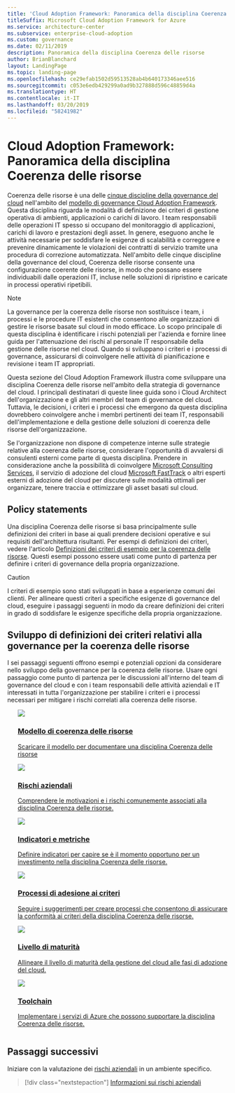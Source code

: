 ```yaml
---
title: 'Cloud Adoption Framework: Panoramica della disciplina Coerenza delle risorse'
titleSuffix: Microsoft Cloud Adoption Framework for Azure
ms.service: architecture-center
ms.subservice: enterprise-cloud-adoption
ms.custom: governance
ms.date: 02/11/2019
description: Panoramica della disciplina Coerenza delle risorse
author: BrianBlanchard
layout: LandingPage
ms.topic: landing-page
ms.openlocfilehash: ce29efab1502d59513528ab4b640173346aee516
ms.sourcegitcommit: c053e6edb429299a0ad9b327888d596c48859d4a
ms.translationtype: HT
ms.contentlocale: it-IT
ms.lasthandoff: 03/20/2019
ms.locfileid: "58241982"
---
```

# <a name="caf-resource-consistency-discipline-overview"></a>Cloud Adoption Framework: Panoramica della disciplina Coerenza delle risorse

Coerenza delle risorse è una delle [cinque discipline della governance del cloud](../governance-disciplines.md) nell'ambito del [modello di governance Cloud Adoption Framework](../overview.md). Questa disciplina riguarda le modalità di definizione dei criteri di gestione operativa di ambienti, applicazioni o carichi di lavoro. I team responsabili delle operazioni IT spesso si occupano del monitoraggio di applicazioni, carichi di lavoro e prestazioni degli asset. In genere, eseguono anche le attività necessarie per soddisfare le esigenze di scalabilità e correggere e prevenire dinamicamente le violazioni dei contratti di servizio tramite una procedura di correzione automatizzata. Nell'ambito delle cinque discipline della governance del cloud, Coerenza delle risorse consente una configurazione coerente delle risorse, in modo che possano essere individuabili dalle operazioni IT, incluse nelle soluzioni di ripristino e caricate in processi operativi ripetibili.

> [!NOTE]
> La governance per la coerenza delle risorse non sostituisce i team, i processi e le procedure IT esistenti che consentono alle organizzazioni di gestire le risorse basate sul cloud in modo efficace. Lo scopo principale di questa disciplina è identificare i rischi potenziali per l'azienda e fornire linee guida per l'attenuazione dei rischi al personale IT responsabile della gestione delle risorse nel cloud. Quando si sviluppano i criteri e i processi di governance, assicurarsi di coinvolgere nelle attività di pianificazione e revisione i team IT appropriati.

Questa sezione del Cloud Adoption Framework illustra come sviluppare una disciplina Coerenza delle risorse nell'ambito della strategia di governance del cloud. I principali destinatari di queste linee guida sono i Cloud Architect dell'organizzazione e gli altri membri del team di governance del cloud. Tuttavia, le decisioni, i criteri e i processi che emergono da questa disciplina dovrebbero coinvolgere anche i membri pertinenti dei team IT, responsabili dell'implementazione e della gestione delle soluzioni di coerenza delle risorse dell'organizzazione.

Se l'organizzazione non dispone di competenze interne sulle strategie relative alla coerenza delle risorse, considerare l'opportunità di avvalersi di consulenti esterni come parte di questa disciplina. Prendere in considerazione anche la possibilità di coinvolgere [Microsoft Consulting Services](https://www.microsoft.com/enterprise/services), il servizio di adozione del cloud [Microsoft FastTrack](https://azure.microsoft.com/programs/azure-fasttrack) o altri esperti esterni di adozione del cloud per discutere sulle modalità ottimali per organizzare, tenere traccia e ottimizzare gli asset basati sul cloud.

## <a name="policy-statements"></a>Policy statements

Una disciplina Coerenza delle risorse si basa principalmente sulle definizioni dei criteri in base ai quali prendere decisioni operative e sui requisiti dell'architettura risultanti. Per esempi di definizioni dei criteri, vedere l'articolo [Definizioni dei criteri di esempio per la coerenza delle risorse](./policy-statements.md). Questi esempi possono essere usati come punto di partenza per definire i criteri di governance della propria organizzazione.

> [!CAUTION]
> I criteri di esempio sono stati sviluppati in base a esperienze comuni dei clienti. Per allineare questi criteri a specifiche esigenze di governance del cloud, eseguire i passaggi seguenti in modo da creare definizioni dei criteri in grado di soddisfare le esigenze specifiche della propria organizzazione.

## <a name="developing-resource-consistency-governance-policy-statements"></a>Sviluppo di definizioni dei criteri relativi alla governance per la coerenza delle risorse

I sei passaggi seguenti offrono esempi e potenziali opzioni da considerare nello sviluppo della governance per la coerenza delle risorse. Usare ogni passaggio come punto di partenza per le discussioni all'interno del team di governance del cloud e con i team responsabili delle attività aziendali e IT interessati in tutta l'organizzazione per stabilire i criteri e i processi necessari per mitigare i rischi correlati alla coerenza delle risorse.

<!-- markdownlint-disable MD033 -->

<ul class="panelContent cardsE">
<li style="display: flex; flex-direction: column;">
    <a href="./template.md">
        <div class="cardSize">
            <div class="cardPadding" >
                <div class="card" >
                    <div class="cardImageOuter">
                        <div class="cardImage">
                            <img src="../../_images/governance/process-template.png" class="x-hidden-focus"/>
                        </div>
                    </div>
                    <div class="cardText" style="padding-left:0px;">
                        <h3>Modello di coerenza delle risorse</h3>
                        <p class="x-hidden-focus">Scaricare il modello per documentare una disciplina Coerenza delle risorse</p>
                    </div>
                </div>
            </div>
        </div>
    </a>
</li><li style="display: flex; flex-direction: column;">
    <a href="./business-risks.md">
        <div class="cardSize">
            <div class="cardPadding" >
                <div class="card" >
                    <div class="cardImageOuter">
                        <div class="cardImage">
                            <img src="../../_images/governance/process-risks.png" class="x-hidden-focus"/>
                        </div>
                    </div>
                    <div class="cardText" style="padding-left:0px;">
                        <h3>Rischi aziendali</h3>
                        <p class="x-hidden-focus">Comprendere le motivazioni e i rischi comunemente associati alla disciplina Coerenza delle risorse.</p>
                    </div>
                </div>
            </div>
        </div>
    </a>
</li>
<li style="display: flex; flex-direction: column;">
    <a href="./metrics-tolerance.md">
        <div class="cardSize">
            <div class="cardPadding" >
                <div class="card" >
                    <div class="cardImageOuter">
                        <div class="cardImage">
                            <img src="../../_images/governance/process-metrics.png" class="x-hidden-focus"/>
                        </div>
                    </div>
                    <div class="cardText" style="padding-left:0px;">
                        <h3>Indicatori e metriche</h3>
                        <p class="x-hidden-focus">Definire indicatori per capire se è il momento opportuno per un investimento nella disciplina Coerenza delle risorse.</p>
                    </div>
                </div>
            </div>
        </div>
    </a>
</li>
<li style="display: flex; flex-direction: column;">
    <a href="./compliance-processes.md">
        <div class="cardSize">
            <div class="cardPadding" >
                <div class="card" >
                    <div class="cardImageOuter">
                        <div class="cardImage">
                            <img src="../../_images/governance/process-enforce.png" class="x-hidden-focus"/>
                        </div>
                    </div>
                    <div class="cardText" style="padding-left:0px;">
                        <h3>Processi di adesione ai criteri</h3>
                        <p class="x-hidden-focus">Seguire i suggerimenti per creare processi che consentono di assicurare la conformità ai criteri della disciplina Coerenza delle risorse.</p>
                    </div>
                </div>
            </div>
        </div>
    </a>
</li>
<li style="display: flex; flex-direction: column;">
    <a href="./discipline-improvement.md">
        <div class="cardSize">
            <div class="cardPadding" >
                <div class="card" >
                    <div class="cardImageOuter">
                        <div class="cardImage">
                            <img src="../../_images/governance/process-maturity.png" class="x-hidden-focus"/>
                        </div>
                    </div>
                    <div class="cardText" style="padding-left:0px;">
                        <h3>Livello di maturità</h3>
                        <p class="x-hidden-focus">Allineare il livello di maturità della gestione del cloud alle fasi di adozione del cloud.</p>
                    </div>
                </div>
            </div>
        </div>
    </a>
</li>
<li style="display: flex; flex-direction: column;">
    <a href="./toolchain.md">
        <div class="cardSize">
            <div class="cardPadding" >
                <div class="card" >
                    <div class="cardImageOuter">
                        <div class="cardImage">
                            <img src="../../_images/governance/process-toolchain.png" class="x-hidden-focus"/>
                        </div>
                    </div>
                    <div class="cardText" style="padding-left:0px;">
                        <h3>Toolchain</h3>
                        <p class="x-hidden-focus">Implementare i servizi di Azure che possono supportare la disciplina Coerenza delle risorse.</p>
                    </div>
                </div>
            </div>
        </div>
    </a>
</li>
</ul>

## <a name="next-steps"></a>Passaggi successivi

Iniziare con la valutazione dei [rischi aziendali](./business-risks.md) in un ambiente specifico.

> [!div class="nextstepaction"]
> [Informazioni sui rischi aziendali](./business-risks.md)
